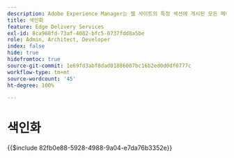 ```yaml
---
description: Adobe Experience Manager는 웹 사이트의 특정 섹션에 게시된 모든 페이지의 색인을 유지하는 방법을 제공합니다. 이는 일반적으로 목록, 피드를 작성하고 페이지 또는 콘텐츠 조각에 대한 검색 및 필터링 사용 사례를 활성화하는 데 사용됩니다.
title: 색인화
feature: Edge Delivery Services
exl-id: 8ca968fd-73af-4082-bfc5-0737fdd8a5be
role: Admin, Architect, Developer
index: false
hide: true
hidefromtoc: true
source-git-commit: 1e69fd3abf8dad01886007bc16b2ed0d0df0777c
workflow-type: tm+mt
source-wordcount: '45'
ht-degree: 100%

---
```


# 색인화

{{$include 82fb0e88-5928-4988-9a04-e7da76b3352e}}
